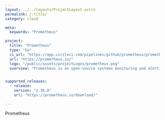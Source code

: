 ```yaml
---
layout: ../../layouts/ProjectLayout.astro
permalink: /:title/
category: cloud

meta:
  keywords: "Prometheus"

project:
  title: "Prometheus"
  type: "Go"
  ci_url: "https://app.circleci.com/pipelines/github/prometheus/prometheus"
  url: "https://prometheus.io/"
  logo: "/public/assets/projectLogos/prometheus.png"
  overview: "Prometheus is an open-source systems monitoring and alerting toolkit originally built at SoundCloud. Since its inception in 2012, many companies and organizations have adopted Prometheus, and the project has a very active developer and user community. It is now a standalone open source project and maintained independently of any company. To emphasize this, and to clarify the project's governance structure, Prometheus joined the Cloud Native Computing Foundation in 2016 as the second hosted project, after Kubernetes."


supported_releases:
  - release:
    version: "2.36.0"
    url: "https://prometheus.io/download/"

---
```


<p>Prometheus</p>
